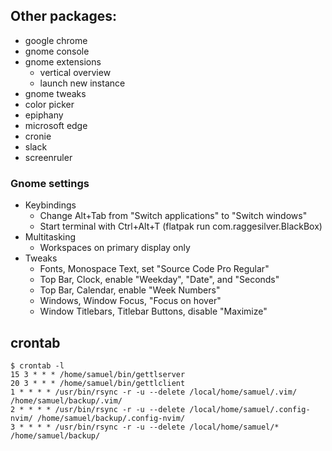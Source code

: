 ## Other packages:

 * google chrome
 * gnome console
 * gnome extensions
   - vertical overview
   - launch new instance
 * gnome tweaks
 * color picker
 * epiphany
 * microsoft edge
 * cronie
 * slack
 * screenruler

### Gnome settings

 * Keybindings
   - Change Alt+Tab from "Switch applications" to "Switch windows"
   - Start terminal with Ctrl+Alt+T (flatpak run com.raggesilver.BlackBox)
 * Multitasking
   - Workspaces on primary display only
 * Tweaks
   - Fonts, Monospace Text, set "Source Code Pro Regular"
   - Top Bar, Clock, enable "Weekday", "Date", and "Seconds"
   - Top Bar, Calendar, enable "Week Numbers"
   - Windows, Window Focus, "Focus on hover"
   - Window Titlebars, Titlebar Buttons, disable "Maximize"

## crontab

```
$ crontab -l
15 3 * * * /home/samuel/bin/gettlserver
20 3 * * * /home/samuel/bin/gettlclient
1 * * * * /usr/bin/rsync -r -u --delete /local/home/samuel/.vim/ /home/samuel/backup/.vim/
2 * * * * /usr/bin/rsync -r -u --delete /local/home/samuel/.config-nvim/ /home/samuel/backup/.config-nvim/
3 * * * * /usr/bin/rsync -r -u --delete /local/home/samuel/* /home/samuel/backup/
```
